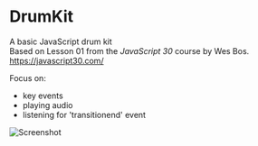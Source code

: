 # DrumKit

A basic JavaScript drum kit <br>
Based on Lesson 01 from the <em>JavaScript 30</em> course by Wes Bos.<br>
https://javascript30.com/

Focus on:
- key events
- playing audio
- listening for 'transitionend' event

![Screenshot](https://imgur.com/36GezI8)
